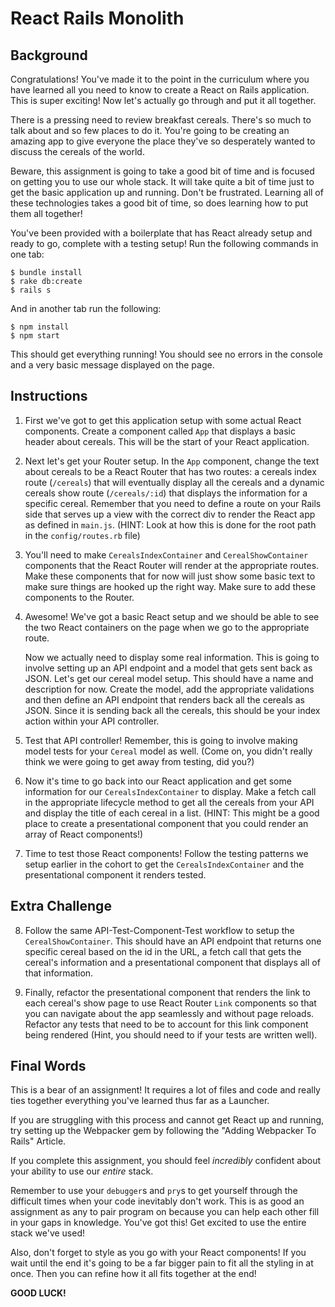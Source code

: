 # React Rails Monolith

## Background

Congratulations! You've made it to the point in the curriculum where you have
learned all you need to know to create a React on Rails application. This is
super exciting! Now let's actually go through and put it all together.

There is a pressing need to review breakfast cereals. There's so much to talk
about and so few places to do it. You're going to be creating an amazing app
to give everyone the place they've so desperately wanted to discuss the
cereals of the world.

Beware, this assignment is going to take a good bit of time and is focused on
getting you to use our whole stack. It will take quite a bit of time just to
get the basic application up and running. Don't be frustrated. Learning all
of these technologies takes a good bit of time, so does learning how to put
them all together!

You've been provided with a boilerplate that has React already setup and ready
to go, complete with a testing setup! Run the following commands in one tab:

```
$ bundle install
$ rake db:create
$ rails s
```

And in another tab run the following:

```
$ npm install
$ npm start
```

This should get everything running! You should see no errors in the console and a
very basic message displayed on the page.

## Instructions

1. First we've got to get this application setup with some actual React components.
Create a component called `App` that displays a basic header about cereals. This will
be the start of your React application.

2. Next let's get your Router setup. In the `App` component, change the text about
cereals to be a React Router that has two routes: a cereals index route (`/cereals`)
that will eventually display all the cereals and a dynamic cereals show route
(`/cereals/:id`) that displays the information for a specific cereal. Remember that
you need to define a route on your Rails side that serves up a view with the correct
div to render the React app as defined in `main.js`. (HINT: Look at how this is done
for the root path in the `config/routes.rb` file)

3. You'll need to make `CerealsIndexContainer` and `CerealShowContainer` components that
the React Router will render at the appropriate routes. Make these components that for
now will just show some basic text to make sure things are hooked up the right way. Make
sure to add these components to the Router.

4. Awesome! We've got a basic React setup and we should be able to see the two React
containers on the page when we go to the appropriate route.

	Now we actually need to display some real information. This is going to involve setting
	up an API endpoint and a model that gets sent back as JSON. Let's get our cereal model
	setup. This should have a name and description for now. Create the model, add the appropriate
	validations and then define an API endpoint that renders back all the cereals as JSON. Since
	it is sending back all the cereals, this should be your index action within your API
	controller.

5. Test that API controller! Remember, this is going to involve making model tests for your `Cereal`
model as well. (Come on, you didn't really think we were going to get away from
testing, did you?)

6. Now it's time to go back into our React application and get some information for our
`CerealsIndexContainer` to display. Make a fetch call in the appropriate lifecycle method
to get all the cereals from your API and display the title of each cereal in a list. (HINT:
This might be a good place to create a presentational component that you could render an
array of React components!)

7. Time to test those React components! Follow the testing patterns we setup earlier in
the cohort to get the `CerealsIndexContainer` and the presentational component it renders
tested.

## Extra Challenge

8. Follow the same API-Test-Component-Test workflow to setup the `CerealShowContainer`. This
should have an API endpoint that returns one specific cereal based on the id in the URL, a fetch
call that gets the cereal's information and a presentational component that displays all of
that information.

9. Finally, refactor the presentational component that renders the link to each cereal's
show page to use React Router `Link` components so that you can navigate about the app
seamlessly and without page reloads. Refactor any tests that need to be to account for this
link component being rendered (Hint, you should need to if your tests are written well).

## Final Words

This is a bear of an assignment! It requires a lot of files and code and really ties together
everything you've learned thus far as a Launcher.

If you are struggling with this process and cannot get React up and running, try setting up the Webpacker gem by following the "Adding Webpacker To Rails" Article.

 If you complete this assignment, you should
feel *incredibly* confident about your ability to use our *entire* stack.

Remember to use your `debugger`s and `pry`s to get yourself through the difficult times
when your code inevitably don't work. This is as good an assignment as any to pair program
on because you can help each other fill in your gaps in knowledge. You've got this! Get
excited to use the entire stack we've used!

Also, don't forget to style as you go with your React components! If you wait until the end
it's going to be a far bigger pain to fit all the styling in at once. Then you can refine
how it all fits together at the end!

**GOOD LUCK!**
